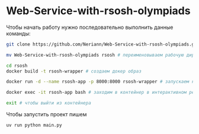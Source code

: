 # Web-Service-with-rsosh-olympiads
Чтобы начать работу нужно последовательно выполнить данные команды:
```bash
git clone https://github.com/Neriann/Web-Service-with-rsosh-olympiads.git # создаем локальную копию репозитория
```

```bash
mv Web-Service-with-rsosh-olympiads rsosh # переименовываем рабочую директорию
```

```bash
cd rsosh
docker build -t rsosh-wrapper # создаем докер образ
```

```bash
docker run -d --name rsosh-app -p 8000:8000 rsosh-wrapper # запускаем контейнер в фоновом режиме
```

```bash
docker exec -it rsosh-app bash # заходим в контейнер в интерактивном режиме
```

```bash
exit # чтобы выйти из контейнера
```

Чтобы запустить проект пишем
```bash
uv run python main.py 
```

